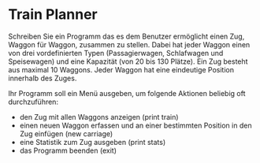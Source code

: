 # Train Planner
 
Schreiben Sie ein Programm das es dem Benutzer ermöglicht einen Zug, Waggon für Waggon, zusammen zu stellen. Dabei hat jeder Waggon einen von drei vordefinierten Typen (Passagierwagen, Schlafwagen und Speisewagen) und eine Kapazität (von 20 bis 130 Plätze). Ein Zug besteht aus maximal 10 Waggons. Jeder Waggon hat eine eindeutige Position innerhalb des Zuges.

Ihr Programm soll ein Menü ausgeben, um folgende Aktionen beliebig oft durchzuführen:

* den Zug mit allen Waggons anzeigen (print train)
* einen neuen Waggon erfassen und an einer bestimmten Position in den Zug einfügen (new carriage)
* eine Statistik zum Zug ausgeben (print stats)
* das Programm beenden (exit)
